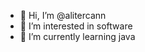 - 👋 Hi, I’m @alitercann
- 👀 I’m interested in software
- 🌱 I’m currently learning java

<!---
alitercann/alitercann is a ✨ special ✨ repository because its `README.md` (this file) appears on your GitHub profile.
You can click the Preview link to take a look at your changes.
--->
